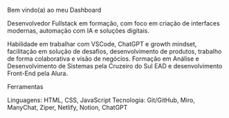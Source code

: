Bem vindo(a) ao meu Dashboard

Desenvolvedor Fullstack em formação, com foco em criação de interfaces modernas, automação com IA e soluções digitais.

Habilidade em trabalhar com VSCode, ChatGPT e growth mindset, facilitação em solução de desafios, desenvolvimento de produtos, trabalho de forma colaborativa e visão de negócios. Formação em Análise e Desenvolvimento de Sistemas pela Cruzeiro do Sul EAD e desenvolvimento Front-End pela Alura.

Ferramentas

Linguagens: HTML, CSS, JavaScript
Tecnologia: Git/GitHub, Miro, ManyChat, Ziper, Netlify, Notion, ChatGPT
